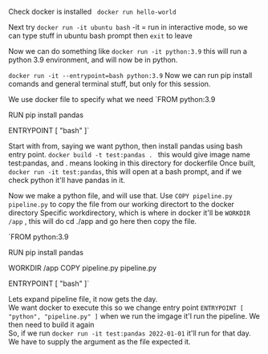 
Check docker is installed 
` docker run hello-world`

Next try
`docker run -it ubuntu bash`
-it = run in interactive mode, so we can type stuff in ubuntu bash prompt
then `exit` to leave

Now we can do something like
`docker run -it python:3.9`
this will run a python 3.9 environment, and will now be in python.

`docker run -it --entrypoint=bash python:3.9`
Now we can run pip install comands and general terminal stuff, but only for this session.

We use docker file to specify what we need
`FROM python:3.9

RUN pip install pandas

ENTRYPOINT [ "bash" ]`

Start with from, saying we want python, then install pandas using bash entry point.
`docker build -t test:pandas . ` this would give image name test:pandas, and . means looking in this directory for dockerfile
Once built, `docker run -it test:pandas`, this will open at a bash prompt, and if we check python it'll have pandas in it.

Now we make a python file, and will use that.
Use `COPY pipeline.py pipeline.py` to copy the file from our working directort to the docker directory
Specific workdirectory, which is where in docker it'll be `WORKDIR /app` , this will do cd ./app and go here then copy the file.

`FROM python:3.9

RUN pip install pandas

WORKDIR /app
COPY pipeline.py pipeline.py

ENTRYPOINT [ "bash" ]`

Lets expand pipeline file, it now gets the day.   
We want docker to execute this so we change entry point `ENTRYPOINT [ "python", "pipeline.py" ]` when we run the imgage it'l run the pipeline. 
We then need to build it again  
So, if we run `docker run -it test:pandas 2022-01-01` it'll run for that day. We have to supply the argument as the file expected it.  

